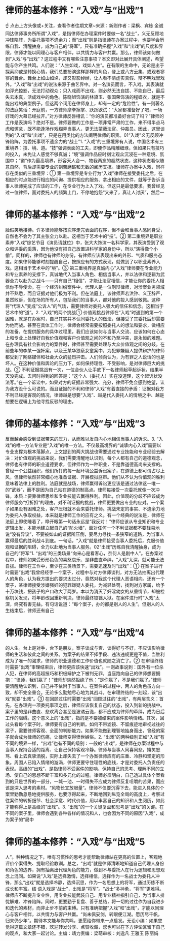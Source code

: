 # 律师的基本修养：“入戏”与“出戏”1

☝ 点击上方头像或+关注，查看作者往期文章~来源：新则作者：梁枫、宾栋 金诚同达律师事务所所谓“入戏”，是指律师在办理案件时要做一名“战士”，义无反顾地冲锋陷阵，为委托事项不遗余力；而“出戏”则是指律师在办案过程中，也要学会历练自我、清醒抽身，成为自己的“将军”。只有准确把握“入戏”和“出戏”的尺度和界限，律师才能以同理心与客户相伴，以共情力与客户共赢。那么，律师该如何做到“入戏”与“出戏”？这过程中又有哪些注意事项？本文即对此展开具体阐述，希望能与你产生共鸣。人们说：“人生如戏，戏如人生”。在有限的生命中，无论是出于探索抑或是转换心情，我们总要扮演这样那样的角色，登上或八方云集、或观者寥寥的舞台。舞台上如山如垛，却又影影绰绰，让人看不清虚实真假、辩不明戏里戏外。“入戏”和“出戏”的说法来源于曲艺界中。对一名演员而言，不入戏，其表演就如浮光掠影，无法打动观众；只入戏而不出戏，则必然无法自拔、不能自已，最后失去本真，活成戏中的角色。陈晓旭饰演的林黛玉、张国荣饰演的程蝶衣，就是不能出戏的典型例子。但这两个词用在律师身上，却有一定的“危险性”。有一则著名的法庭笑话：开庭前，一方律师摩拳擦掌、跃跃欲试：“大家都准备好了吧，一场好戏的大幕已经拉开。”对方律师反唇相讥：“你的演员都准备好台词了吗？”律师的工作是表演吗？绝对不是。律师要做的工作是一项非常严肃的工作，来不得半点马虎和懈怠，既不能逢场作戏糊弄当事人，更无法蒙蔽法官、仲裁员。因此，这里谈到的“入戏”和“出戏”，只是在用类比的方法阐明律师的职责。01“入戏”义无反顾冲锋陷阵，为委托事项不遗余力的“战士”1. “入戏”的三重境界有人说，中国艺术有三重境界：技、境、道。“技”强调表面的工夫，即便作品精雕细琢，但如果只有技巧的投入，未免让人感觉不够真诚；“境”强调作品应时刻让观众沉浸在一种意境、氛围中；“道”作为最高境界，形容天人合一、物我两忘的超然状态，这种状态看似随意自然，背后却需要专业的刻苦磨砺和无数的阅历支撑。律师在办案中入戏，同样存在类似的三重境界：① 第一重境界是专业行为“入戏”律师在接受委托之后，在相应的时点能进行相应的问询、提供相应的服务、拿出相应的文件，就等于告诉当事人律师完成了应该的工作，在专业行为上入了戏。但这只是最低要求。我曾经见过一位律师，面对委托人的频繁上门，不停地抱怨“又来了，真让人讨厌”，然后一

# 律师的基本修养：“入戏”与“出戏”2

脸假笑地接待。许多律师能够按次序走完表面的程序，但不会和当事人感同身受，自然也不会为了其主张全力以赴。这相当于艺术中的“技”。② 第二重境界是职业素养“入戏”综艺节目《演员请就位》中，张大大饰演一名科学家，其表演受到了观众和评委的奚落，因为他没有把自己放置进科学家的身份中，所以“演得像个小偷”。同样的，律师也有律师的身份，有律师应该表现出来的外形、气质和服务态度。如果律师能够时刻提醒自己，按照应有的方式表现，就做到了以职业素养入戏。这相当于艺术中的“境”。③ 第三重境界是真诚内心“入戏”律师要在专业能力和专业素养的支撑下，真诚地代入当事人角色、相信当事人，并以法律和逻辑为武器全力以赴为之战斗——只有自己“相信”，才能让法官相信，才能让你的委托人相信你不辱使命。在一个经济纠纷案件中，代理人是一位刑辩律师，对涉案业务领域并不熟悉，而且证据对他们极为不利。但在法庭上，该律师声若洪钟、义正辞严，虽然败诉，但在场的所有人，包括我们的当事人，都对他的投入感到敬佩。这种将“代理人”变成“公诉人”的气场，需要律师对委托人强大的信任和信念。这相当于艺术中的“道”。2. “入戏”的两个挑战① 价值观挑战律师在“入戏”时遇到的第一个困难，就是在办案时，自己其实并不认同委托人的做法，但接受了其委托后却需要为他而战。甚至在具体工作时，律师会经常需要按照委托人的想法和要求，做相应的准备。在提供服务的具体过程里，我们应该如何与当事人交流、应该如何在心态上和专业上处理好自我价值观和客户价值观之间的不和乃至冲突，是永恒的难题。在办理具有社会影响力的案件时，律师甚至需要处理与大众价值观之间的分歧。在前些年的李某一强奸案，以及王某华猥亵女童案中，为犯罪嫌疑人提供辩护的律师都受到了网络媒体和社会大众的猛烈抨击。人们倾向认为，为有罪之人说话的也是坏人。在这种价值和舆论的压力下，如何保持理性、不受影响，是对律师巨大的挑战。② 不利证据挑战有一次，一位合伙人让手底下一名律师起草起诉状，结果半天没完成。去问时得到的回答是：“这个人（委托人）实在没道理，这个起诉状没法写。”在一个诉讼中，如果对方的证据非常强大、充分，律师不免会感到绝望，认为我方没什么可说的。而且证据的不利和律师“入戏”有着直接的矛盾：证据对我方不利已经是客观的情况，律师越是想要“入戏”、越是代入委托人的情境之中、越是想要在逻辑上为他寻找反驳的理由，

# 律师的基本修养：“入戏”与“出戏”3

反而越会感受到证据带来的压力，从而难以发自内心地相信当事人的诉求。3. “入戏”的唯一方法专业是“入戏”的唯一方法。不仅最高境界的“诚挚内心入戏”需要以专业支撑为根本落脚点，上文提到的两大挑战也需要通过专业技能和专业经验去解决：对价值观的挑战来说，我们需要清醒地认识到，每个人都有自己的道德观念，律师也有律师的职业道德要求，但律师作为一种职业，不是靠道德高尚来支撑的。曾经一个公益组织，他们所打的每一起环境公益诉讼案子，在道德上都可谓占尽上风，但律师依然非常细心地准备证据、开展模拟庭审。他们从不认为价值观的胜利意味着法律上的胜利。法庭就是战场，律师赢得诉讼更应该是通过法律这一唯一的“武器”，而不是因为自己站在道德的制高点。律师每接受一次委托就像一次冲锋，本质上要靠律师思维和专业技能去赢得胜利。因此，价值观的分歧不应该成为律师服务“打折扣”的理由。对不利证据的挑战，律师更要做出专业的应对。一个案子如果没有困难之处，客户压根就不会来委托律师。挑战未定的事实、不遗余力地为委托人争取权益，本来就是律师工作的应有之义。有一个经典的说法是，律师在法庭上即使睡着了，睁开眼第一句话永远是“我反对！”律师应该从专业知识和专业逻辑出发，本能地建立起自己的“防火墙”，面对任何一个不利证据都不要轻易地说“没有异议”，不要被如山的证据所压倒，要尽力寻找一条狭窄的道路，为当事人赢得最后的胜利战斗到底。一句话，“入戏”就是律师接受当事人委托后，克服价值观和证据的阻碍，全力以赴地为当事人服务。02“出戏”历练自我清醒抽身，成为自己的“将军”1. “出戏”的三类场景“向来心是看客心，奈何人是剧中人”。在办案过程中，律师如果受形形色色的喜怒哀乐、是非曲直牵绊，“入戏”太深，就可能无法自拔。律师在工作中，至少在三类场景下，需要迅速及时“出戏”：① 在案子进行时需要“出戏”我曾经经手一个案子，过程中与对方律师谈判，对方无法抽离出代理人的角色，认为我方提出的要求太过分，竟然对我这个代理人恶语相向。还有一个案子，某律师接受涉嫌强奸的犯罪嫌疑人委托，为减轻处罚，找到对方家属，给予十万块钱，把孩子的户口改大了两岁。本以为消灭了奸淫幼女的从重情节，却被检察机关发现，将年龄改回重新判决，律师最终锒铛入狱。在案件进行时“入戏”太深，终究有害无益。有句话说道：“每个案子，办的都是别人的人生”。但别人的人生结束后，律师还有自己

# 律师的基本修养：“入戏”与“出戏”4

的人生。台上是对手，台下是朋友，案子谈成与否、谈得好与不好，不应该影响律师的生活和彼此之间的关系。为案子的结果不择手段、违法违规更是不值，当胜利成为了唯一的渴求，律师的职业道德和工作价值也就随之消亡了。② 在审理终结时需要“出戏”审理结束后，律师更应该快速“出戏”。一则故事说到：国外有一位杀人犯，在律师的高超技巧和积极辩护之下被判无罪，当庭跑向自己的律师想要拥抱：“律师，我们赢了！”律师却淡然拒绝了他：“是你赢了，不是我们赢了。”律师要清醒地认识到，自己并不依附于当事人。在案件的过程中，两人的角色虽方向一致，却不完全重合。无论多么勤勉尽心地为其战斗，在审理终结的一刻起，该“出戏”就要“出戏”。③ 在回顾过往时需要“出戏”回顾过往的“出戏”，有两层含义：首先，在办理完一项委托事项之后，律师应该恢复自己的状态，投入到新的挑战中。案子里的是非曲直、悲欢离合甚至是波谲云诡，都不应成为律师的牵绊，成为日后工作的阻碍。这个意义上的“出戏”，指的是不要被结束的案件影响情绪。其次，回过头看每个案子时，律师要有自己的判断。如何不带滤镜、不留痕迹地审视过往的案子，需要律师客观、全面的判断能力。如果不能做到理智地抽身而出，曾经的案子就会成为律师的伤痛，让律师变得愤世嫉俗。2. “出戏”的两种级别正如“入戏”有不同的境界一样，“出戏”也有不同的级别：一般的“出戏”，是律师在办案过程中与当事人保持合适的距离、让自己保持客观冷静。律师与当事人同喜同悲，嬉笑怒骂、看上去真挚洒脱，实际上却失去了一个办案律师应有的庄重、冷静和坚定的形象。周围人已陷入情绪的漩涡，律师更要守住理性的底线，才是对委托人负责任的表现。高级的“出戏”，是指律师不受案件的影响、保持自己的思考、理解不同的立场、使自己的思想不断丰富和多元化的过程。律师必须明白，自己透过具体个案看到的只是世界的一部分，一城一池、一时得失不应成为律师反复咀嚼的苦果，而应该是深入思考的素材。“风物长宜放眼量”。律师不仅要沉得下去，能进入具体的个案里勤勤恳恳地提供服务，也要浮得起来，不断地回到纵览全局的高度上，考察过往案件的转折细节、社会深意、时代价值，用以丰富自己的知识和人生阅历，如此才能称得上是高级的“出戏”。3. “出戏”的一个关键复盘和思考是“出戏”的关键。在不同的案子里，律师会遇到各种各样的情况和人，也会因为不同的原因“入戏”，成为案子的“局中

# 律师的基本修养：“入戏”与“出戏”5

人”。种种情况之下，唯有习惯性的思考才能帮助律师站在更高的位置上，客观地评价个案得失、提取经验教训。总之，“出戏”就是律师清晰地知道自己代理人身份和角色的边界，拥有抽离出代理角色的能力，做到不与委托人在行为逻辑和思想观念上混同。如果说“入戏”是选择激情，选择相信，选择作为一名战士为委托人冲锋，那么“出戏”就是选择冷静，选择沉思，作为一名思想上的将军，通过历练不断成长和丰富。结 语入戏是“战士”，出戏是“将军”。“战士”多神勇，“将军”更难得。律师应不断提升专业性，用专业技能武装自己、用专业精神指引自己，为当事人排忧解难、冲锋陷阵。同时，更要勤于复盘、善于总结，将一切的过往作为自我进步和迭代的素材，而非止步不前的束缚。只有准确把握“入戏”和“出戏”，才能以同理心与客户相伴，以共情力与客户共赢。“尚未佩妥剑，转眼便江湖。愿历尽千帆，归来仍少年”。期待本文能与你共鸣，更愿给你带来一点启发。无讼小编：如果您觉得这篇文章还不错，欢迎转发分享、点赞收藏，您也可以在下方评论区留下自己的观点，和大家一起讨论。主编：靖力责编：梁萌审核：刘逸凡 王雅玉 陈丽娟

